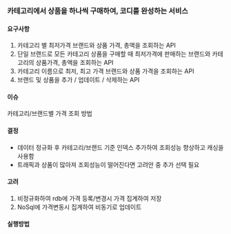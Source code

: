### 카테고리에서 상품을 하나씩 구매하여, 코디를 완성하는 서비스

#### 요구사항
1. 카테고리 별 최저가격 브랜드와 상품 가격, 총액을 조회하는 API
2. 단일 브랜드로 모든 카테고리 상품을 구매할 때 최저가격에 판매하는 브랜드와 카테고리의 상품가격, 총액을
조회하는 API
3. 카테고리 이름으로 최저, 최고 가격 브랜드와 상품 가격을 조회하는 API
4. 브랜드 및 상품을 추가 / 업데이트 / 삭제하는 API

#### 이슈
카테고리/브랜드별 가격 조회 방법

#### 결정
- 데이터 정규화 후 카테고리/브랜드 기준 인덱스 추가하여 조회성능 향상하고 캐싱을 사용함
- 트래픽과 상품이 많아져 조회성능이 떨어진다면 고려안 중 추가 선택 필요

#### 고려
1. 비정규화하여 rdb에 가격 등록/변경시 가격 집계하여 저장 
2. NoSql에 가격변동시 집계하여 비동기로 업데이트

#### 실행방법


